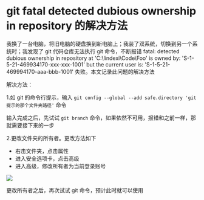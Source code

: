 # git fatal detected dubious ownership in repository 的解决方法

我换了一台电脑，将旧电脑的硬盘换到新电脑上；我装了双系统，切换到另一个系统时；我发现了 git 代码仓库无法执行 git 命令，不断报错 fatal: detected dubious ownership in repository at 'C:\lindexi\Code\Foo' is owned by: 'S-1-5-21-469934170-xxx-xxx-1001' but the current user is: 'S-1-5-21-469994170-aaa-bbb-1001' 失败。本文记录此问题的解决方法

<!--more-->
<!-- CreateTime:2023/2/28 10:06:02 -->

<!-- 发布 -->
<!-- 博客 -->

解决方法：

1.如 git 的命令行提示，输入 `git config --global --add safe.directory 'git提示的那个文件夹路径'` 命令

输入完成之后，先试试 `git branch` 命令，如果依然不可用，报错和之前一样，那就需要接下来的一步

2.更改文件夹的所有者。更改方法如下

- 右击文件夹，点击属性
- 进入安全选项卡，点击高级
- 进入高级，修改所有者为当前登录账号

<!-- ![](image/git fatal detected dubious ownership in repository 的解决方法/git fatal detected dubious ownership in repository 的解决方法0.png) -->

![](http://cdn.lindexi.site/lindexi%2F2023228124415551.jpg)

更改所有者之后，再次试试 git 命令，预计此时就可以使用